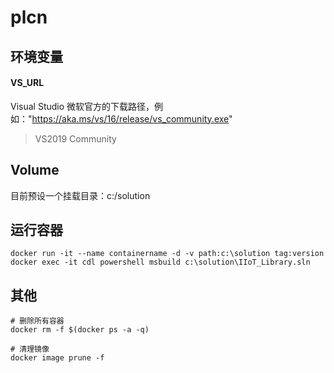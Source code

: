 # plcn

## 环境变量

#### VS_URL

Visual Studio 微软官方的下载路径，例如："https://aka.ms/vs/16/release/vs_community.exe"   

> VS2019 Community

## Volume

目前预设一个挂载目录：c:/solution

## 运行容器

```
docker run -it --name containername -d -v path:c:\solution tag:version
docker exec -it cdl powershell msbuild c:\solution\IIoT_Library.sln
```

## 其他

```
# 删除所有容器
docker rm -f $(docker ps -a -q)

# 清理镜像
docker image prune -f
```
